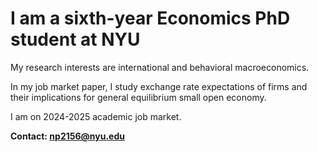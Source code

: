 # I am a sixth-year Economics PhD student at NYU

My research interests are international and behavioral macroeconomics.

In my job market paper, I study exchange rate expectations of firms and their implications for general equilibrium small open economy.

I am on 2024-2025 academic job market.

<b>Contact: np2156@nyu.edu</b>

